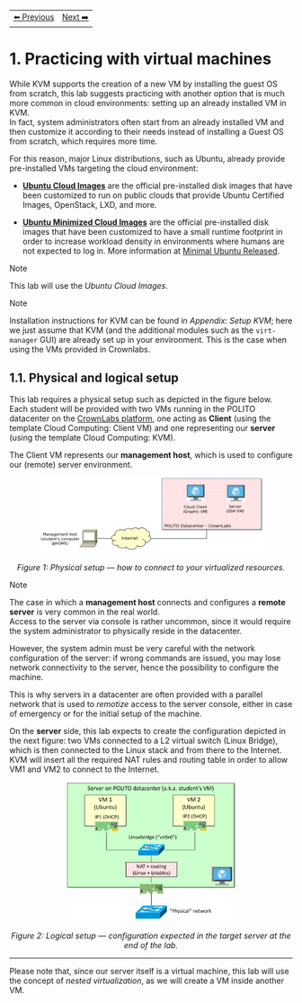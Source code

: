 <table style="width:100%">
  <tr>
    <td align="left"><a href="../README.md">⬅️ Previous</a></td>
    <td align="right"><a href="../1.2/README.md">Next ➡️</a></td>
  </tr>
</table>

# 1. Practicing with virtual machines

While KVM supports the creation of a new VM by installing the guest OS from scratch, this lab suggests practicing with another option that is much more common in cloud environments: setting up an already installed VM in KVM.  
In fact, system administrators often start from an already installed VM and then customize it according to their needs instead of installing a Guest OS from scratch, which requires more time.

For this reason, major Linux distributions, such as Ubuntu, already provide pre-installed VMs targeting the cloud environment:

- **[Ubuntu Cloud Images](https://cloud-images.ubuntu.com/)** are the official pre-installed disk images that have been customized to run on public clouds that provide Ubuntu Certified Images, OpenStack, LXD, and more.  

- **[Ubuntu Minimized Cloud Images](https://cloud-images.ubuntu.com/minimal/)** are the official pre-installed disk images that have been customized to have a small runtime footprint in order to increase workload density in environments where humans are not expected to log in. More information at [Minimal Ubuntu Released](https://ubuntu.com/blog/minimal-ubuntu-released).  

> [!NOTE]
> This lab will use the *Ubuntu Cloud Images*.  

> [!NOTE]
> Installation instructions for KVM can be found in *Appendix: Setup KVM*; here we just assume that KVM (and the additional modules such as the `virt-manager` GUI) are already set up in your environment. This is the case when using the VMs provided in Crownlabs.

## 1.1. Physical and logical setup

This lab requires a physical setup such as depicted in the figure below.  
Each student will be provided with two VMs running in the POLITO datacenter on the [CrownLabs platform](https://crownlabs.polito.it), one acting as **Client** (using the template Cloud Computing: Client VM) and one representing our **server** (using the template Cloud Computing: KVM).

The Client VM represents our **management host**, which is used to configure our (remote) server environment.

<p align="center">
  <img src="./images/Lab-physical-setup-1.png" alt="Physical setup: how to connect to your virtualized resources" width="80%">
</p>
<p align="center"><em>Figure 1: Physical setup — how to connect to your virtualized resources.</em></p>

> [!NOTE]
> The case in which a **management host** connects and configures a **remote server** is very common in the real world.  
> Access to the server via console is rather uncommon, since it would require the system administrator to physically reside in the datacenter.  
>   
> However, the system admin must be very careful with the network configuration of the server: if wrong commands are issued, you may lose network connectivity to the server, hence the possibility to configure the machine.  
>   
> This is why servers in a datacenter are often provided with a parallel network that is used to *remotize* access to the server console, either in case of emergency or for the initial setup of the machine.

On the **server** side, this lab expects to create the configuration depicted in the next figure: two VMs connected to a L2 virtual switch (Linux Bridge), which is then connected to the Linux stack and from there to the Internet.  
KVM will insert all the required NAT rules and routing table in order to allow VM1 and VM2 to connect to the Internet.

<p align="center">
  <img src="./images/Lab-logical-setup-1.png" alt="Logical setup: configuration expected in the target server at the end of the lab" width="60%">
</p>
<p align="center"><em>Figure 2: Logical setup — configuration expected in the target server at the end of the lab.</em></p>

---

Please note that, since our server itself is a virtual machine, this lab will use the concept of *nested virtualization*, as we will create a VM inside another VM.
